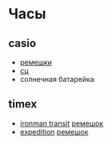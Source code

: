 # Часы

## casio

 * [ремешки](http://watchband.ru/casio)
 * [сц](https://clockservice.ru/)
 * солнечная батарейка

## timex

 * [ironman transit](https://www.timex.com/ironman-transit-40mm-full-size-fast-wrap-watch/Ironman-Transit-40mm-Full-Size-Fast-Wrap-Watch.html?dwvar_Ironman-Transit-40mm-Full-Size-Fast-Wrap-Watch_color=Black&cgid=ironman-mens) [ремешок](https://www.timex.com/replacement-20mm-elastic-fabric-strap-for-ironman-transit/Replacement-20mm-Elastic-Fabric-Strap-for-Ironman-Transit.html?dwvar_Replacement-20mm-Elastic-Fabric-Strap-for-Ironman-Transit_color=Black&cgid=ironman-replacement-straps)
 * [expedition](https://www.timex.com/expedition-chrono-alarm-timer-33mm-nylon-strap-watch/Expedition-Chrono-Alarm-Timer-33mm-Nylon-Strap-Watch.html?dwvar_Expedition-Chrono-Alarm-Timer-33mm-Nylon-Strap-Watch_color=Black-Gray&cgid=timex-root) [ремешок](https://www.timex.com/replacement-33mm-fabric-strap-for-expedition-chrono-alarm-timer/Replacement-33mm-Fabric-Strap-for-Expedition-Chrono-Alarm-Timer-.html?dwvar_Replacement-33mm-Fabric-Strap-for-Expedition-Chrono-Alarm-Timer-_color=Gray&cgid=replacement-straps)
